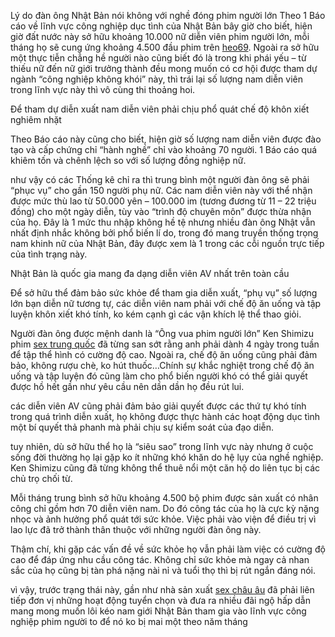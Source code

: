 Lý do đàn ông Nhật Bản nói không với nghề đóng phim người lớn
Theo 1 Báo cáo về lĩnh vực công nghiệp dục tình của Nhật Bản bây giờ cho biết, hiện giờ đất nước này sở hữu khoảng 10.000 nữ diễn viên phim người lớn, mỗi tháng họ sẽ cung ứng khoảng 4.500 đầu phim trên <a href="https://heo69.vip/">heo69</a>. Ngoài ra sở hữu một thực tiễn chẳng hề người nào cũng biết đó là trong khi phái yếu – từ thiếu nữ đến nữ giới trưởng thành đều mong muốn có cơ hội được tham dự ngành “công nghiệp không khói” này, thì trái lại số lượng nam diễn viên trong lĩnh vực này thì vô cùng thi thoảng hoi.

Để tham dự diễn xuất nam diễn viên phải chịu phổ quát chế độ khôn xiết nghiêm nhặt

Theo Báo cáo này cũng cho biết, hiện giờ số lượng nam diễn viên được đào tạo và cấp chứng chỉ “hành nghề” chỉ vào khoảng 70 người. 1 Báo cáo quá khiêm tốn và chênh lệch so với số lượng đồng nghiệp nữ.

như vậy có các Thống kê chỉ ra thì trung bình một người đàn ông sẽ phải “phục vụ” cho gần 150 người phụ nữ. Các nam diễn viên này với thể nhận được mức thù lao từ 50.000 yên – 100.000 im (tương đương từ 11 – 22 triệu đồng) cho một ngày diễn, tùy vào “trình độ chuyên môn” được thừa nhận của họ. Đây là 1 mức thu nhập không hề tệ nhưng nhiều đàn ông Nhật vẫn nhất định nhắc không bởi phổ biến lí do, trong đó mang truyền thống trọng nam khinh nữ của Nhật Bản, đây được xem là 1 trong các cỗi nguồn trực tiếp của tình trạng này.

Nhật Bản là quốc gia mang đa dạng diễn viên AV nhất trên toàn cầu

Để sở hữu thể đảm bảo sức khỏe để tham gia diễn xuất, “phụ vụ” số lượng lớn bạn diễn nữ tương tự, các diễn viên nam phải với chế độ ăn uống và tập luyện khôn xiết khó tính, ko kém cạnh gì các vận khích lệ thể thao giỏi.

Người đàn ông được mệnh danh là “Ông vua phim người lớn” Ken Shimizu phim <a href="https://heo69.vip/sex-chau-a/sex-trung-quoc">sex trung quốc</a> đã từng san sớt rằng anh phải dành 4 ngày trong tuần để tập thể hình có cường độ cao. Ngoài ra, chế độ ăn uống cũng phải đảm bảo, không rượu chè, ko hút thuốc…Chính sự khắc nghiệt trong chế độ ăn uống và tập luyện đó cũng làm cho phổ biến người khó có thể giải quyết được hồ hết gần như yêu cầu nên dần dần họ đều rút lui.

các diễn viên AV cũng phải đảm bảo giải quyết được các thứ tự khó tính trong quá trình diễn xuất, họ không được thực hành các hoạt động dục tình một bí quyết thả phanh mà phải chịu sự kiểm soát của đạo diễn.

tuy nhiên, dù sở hữu thể họ là “siêu sao” trong lĩnh vực này nhưng ở cuộc sống đời thường họ lại gặp ko ít những khó khăn do hệ lụy của nghề nghiệp. Ken Shimizu cũng đã từng không thể thuê nổi một căn hộ do liên tục bị các chủ trọ chối từ.

Mỗi tháng trung bình sở hữu khoảng 4.500 bộ phim được sản xuất có nhân công chỉ gồm hơn 70 diễn viên nam. Do đó công tác của họ là cực kỳ nặng nhọc và ảnh hưởng phổ quát tới sức khỏe. Việc phải vào viện để điều trị vì lao lực đã trở thành thân thuộc với những người đàn ông này.

Thậm chí, khi gặp các vấn đề về sức khỏe họ vẫn phải làm việc có cường độ cao để đáp ứng nhu cầu công tác. Không chỉ sức khỏe mà ngay cả nhan sắc của họ cũng bị tàn phá nặng nài nỉ và tuổi thọ thì bị rút ngắn đáng nói.

vì vậy, trước trạng thái này, gần như nhà sản xuất <a href="https://heo69.vip/sex-chau-au">sex châu âu</a> đã phải liên tiếp đơn vị những hoạt động tuyển chọn và đưa ra nhiều đãi ngộ hấp dẫn mang mong muốn lôi kéo nam giới Nhật Bản tham gia vào lĩnh vực công nghiệp phim người to để nó ko bị mai một theo năm tháng
